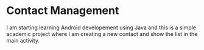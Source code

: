 # Contact Management

I am starting learning Android developement using Java and this is a simple academic project where I am creating a new contact and show the list in the main activity.
